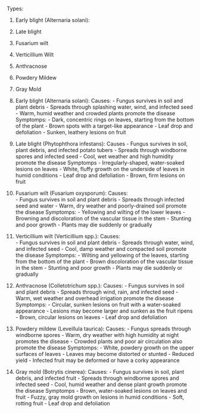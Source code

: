 
Types:
1. Early blight (Alternaria solani):
2. Late blight
3. Fusarium wilt
4. Verticillium Wilt
5. Anthracnose
6. Powdery Mildew
7. Gray Mold


1.  Early blight (Alternaria solani):
		Causes:
			-   Fungus survives in soil and plant debris
			-   Spreads through splashing water, wind, and infected seed
			-   Warm, humid weather and crowded plants promote the disease
		Symptomps:
			-   Dark, concentric rings on leaves, starting from the bottom of the plant
			-   Brown spots with a target-like appearance
			-   Leaf drop and defoliation
			-   Sunken, leathery lesions on fruit


2.  Late blight (Phytophthora infestans):
		Causes
			-   Fungus survives in soil, plant debris, and infected potato tubers
			-   Spreads through windborne spores and infected seed
			-   Cool, wet weather and high humidity promote the disease
		Symptomps
			-   Irregularly-shaped, water-soaked lesions on leaves
			-   White, fluffy growth on the underside of leaves in humid conditions
			-   Leaf drop and defoliation
			-   Brown, firm lesions on fruit


3.  Fusarium wilt (Fusarium oxysporum):
		Causes:  
			- Fungus survives in soil and plant debris
			-   Spreads through infected seed and water
			-   Warm, dry weather and poorly-drained soil promote the disease
		Symptomps:
			-   Yellowing and wilting of the lower leaves
			-   Browning and discoloration of the vascular tissue in the stem
			-   Stunting and poor growth
			-   Plants may die suddenly or gradually


4.  Verticillium wilt (Verticillium spp.):
		Causes:  
			- Fungus survives in soil and plant debris
			-   Spreads through water, wind, and infected seed
			-   Cool, damp weather and compacted soil promote the disease
		Symptomps:
			-   Wilting and yellowing of the leaves, starting from the bottom of the plant
			-   Brown discoloration of the vascular tissue in the stem
			-   Stunting and poor growth
			-   Plants may die suddenly or gradually


5.  Anthracnose (Colletotrichum spp.):
		Causes:
			-   Fungus survives in soil and plant debris
			-   Spreads through wind, rain, and infected seed
			-   Warm, wet weather and overhead irrigation promote the disease
		Symptomps:
			-   Circular, sunken lesions on fruit with a water-soaked appearance
			-   Lesions may become larger and sunken as the fruit ripens
			-   Brown, circular lesions on leaves
			-   Leaf drop and defoliation


6.  Powdery mildew (Leveillula taurica):
		Causes:
			-   Fungus spreads through windborne spores
			-   Warm, dry weather with high humidity at night promotes the disease
			-   Crowded plants and poor air circulation also promote the disease
		Symptomps:
			-   White, powdery growth on the upper surfaces of leaves
			-   Leaves may become distorted or stunted
			-   Reduced yield
			-   Infected fruit may be deformed or have a corky appearance


7.  Gray mold (Botrytis cinerea):
		Causes:
			-   Fungus survives in soil, plant debris, and infected fruit
			-   Spreads through windborne spores and infected seed
			-   Cool, humid weather and dense plant growth promote the disease
		Symptomps
			-   Brown, water-soaked lesions on leaves and fruit
			-   Fuzzy, gray mold growth on lesions in humid conditions
			-   Soft, rotting fruit
			-   Leaf drop and defoliation